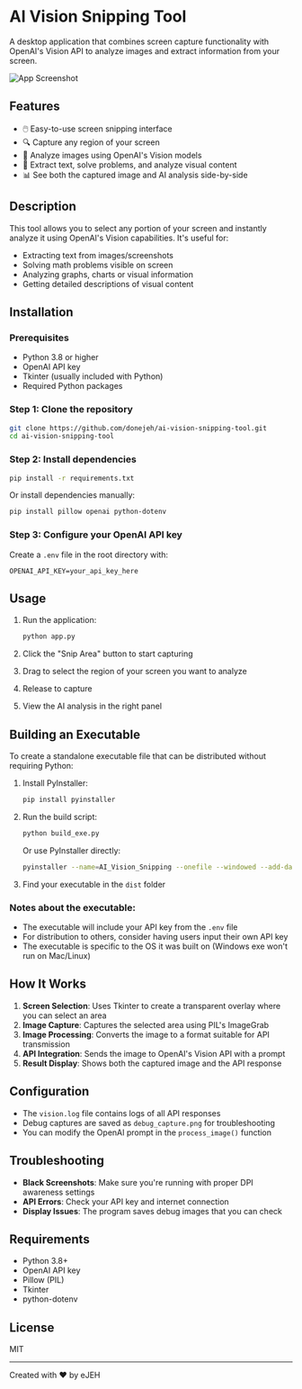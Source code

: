 # AI Vision Snipping Tool

A desktop application that combines screen capture functionality with OpenAI's Vision API to analyze images and extract information from your screen.

![App Screenshot](debug_capture.png)

## Features

- 🖱️ Easy-to-use screen snipping interface
- 🔍 Capture any region of your screen
- 🤖 Analyze images using OpenAI's Vision models
- 📝 Extract text, solve problems, and analyze visual content
- 📊 See both the captured image and AI analysis side-by-side

## Description

This tool allows you to select any portion of your screen and instantly analyze it using OpenAI's Vision capabilities. It's useful for:

- Extracting text from images/screenshots
- Solving math problems visible on screen
- Analyzing graphs, charts or visual information
- Getting detailed descriptions of visual content

## Installation

### Prerequisites

- Python 3.8 or higher
- OpenAI API key
- Tkinter (usually included with Python)
- Required Python packages

### Step 1: Clone the repository

```bash
git clone https://github.com/donejeh/ai-vision-snipping-tool.git
cd ai-vision-snipping-tool
```

### Step 2: Install dependencies

```bash
pip install -r requirements.txt
```

Or install dependencies manually:

```bash
pip install pillow openai python-dotenv
```

### Step 3: Configure your OpenAI API key

Create a `.env` file in the root directory with:

```
OPENAI_API_KEY=your_api_key_here
```

## Usage

1. Run the application:
   ```bash
   python app.py
   ```

2. Click the "Snip Area" button to start capturing
3. Drag to select the region of your screen you want to analyze
4. Release to capture
5. View the AI analysis in the right panel

## Building an Executable

To create a standalone executable file that can be distributed without requiring Python:

1. Install PyInstaller:
   ```bash
   pip install pyinstaller
   ```

2. Run the build script:
   ```bash
   python build_exe.py
   ```
   
   Or use PyInstaller directly:
   ```bash
   pyinstaller --name=AI_Vision_Snipping --onefile --windowed --add-data=".env;." app.py
   ```

3. Find your executable in the `dist` folder

### Notes about the executable:
- The executable will include your API key from the `.env` file
- For distribution to others, consider having users input their own API key
- The executable is specific to the OS it was built on (Windows exe won't run on Mac/Linux)

## How It Works

1. **Screen Selection**: Uses Tkinter to create a transparent overlay where you can select an area
2. **Image Capture**: Captures the selected area using PIL's ImageGrab
3. **Image Processing**: Converts the image to a format suitable for API transmission
4. **API Integration**: Sends the image to OpenAI's Vision API with a prompt
5. **Result Display**: Shows both the captured image and the API response

## Configuration

- The `vision.log` file contains logs of all API responses
- Debug captures are saved as `debug_capture.png` for troubleshooting
- You can modify the OpenAI prompt in the `process_image()` function

## Troubleshooting

- **Black Screenshots**: Make sure you're running with proper DPI awareness settings
- **API Errors**: Check your API key and internet connection
- **Display Issues**: The program saves debug images that you can check

## Requirements

- Python 3.8+
- OpenAI API key
- Pillow (PIL)
- Tkinter
- python-dotenv

## License

MIT

---

Created with ❤️ by eJEH